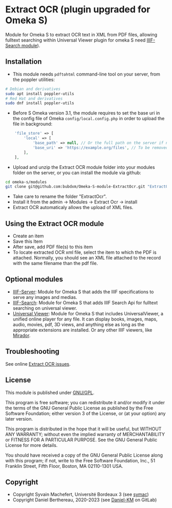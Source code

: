 Extract OCR (plugin upgraded for Omeka S)
=========================================


Module for Omeka S to extract OCR text in XML from PDF files, allowing fulltext
searching within Universal Viewer plugin for omeka S  need [IIIF-Search module](https://github.com/bubdxm/Omeka-S-module-IiifSearch)).


Installation
------------

- This module needs `pdftohtml` command-line tool on your server, from the
  poppler utilities:

```sh
# Debian and derivatives
sudo apt install poppler-utils
# Red Hat and derivatives
sudo dnf install poppler-utils
```

- Before S Omeka version 3.1, the module requires to set the base uri in the
  config file of Omeka `config/local.config.php` in order to upload the file in
  background:

```php
    'file_store' => [
        'local' => [
            'base_path' => null, // Or the full path on the server if needed.
            'base_uri' => 'https://example.org/files', // To be removed in Omeka S v3.1.
        ],
    ],
```

- Upload and unzip the Extract OCR module folder into your modules folder on the
  server, or you can install the module via github:

```sh
cd omeka-s/modules
git clone git@github.com:bubdxm/Omeka-S-module-ExtractOcr.git "ExtractOcr"
```

- Take care to rename the folder "ExtractOcr".
- Install it from the admin → Modules → Extract Ocr -> install
- Extract OCR automaticaly allows the upload of XML files.


Using the Extract OCR module
---------------------------

- Create an item
- Save this Item
- After save, add PDF file(s) to this item
- To locate extracted OCR xml file, select the item to which the PDF is
  attached. Normally, you should see an XML file attached to the record with the
  same filename than the pdf file.


Optional modules
----------------

- [IIIF-Server](https://github.com/bubdxm/Omeka-S-module-IiifServer): Module for
  Omeka S that adds the IIIF specifications to serve any images and medias.
- [IIIF-Search](https://github.com/bubdxm/Omeka-S-module-IiifSearch):  Module
  for Omeka S that adds IIIF Search Api for fulltext searching on universal
  viewer.
- [Universal Viewer](https://gitlab.com/Daniel-KM/Omeka-S-module-UniversalViewer):
  Module for Omeka S that includes UniversalViewer, a unified online player for
  any file. It can display books, images, maps, audio, movies, pdf, 3D views,
  and anything else as long as the appropriate extensions are installed.
  Or any other IIIF viewers, like [Mirador](https://gitlab.com/Daniel-KM/Omeka-S-module-Mirador).


Troubleshooting
---------------

See online [Extract OCR issues](https://github.com/bubdxm/Omeka-S-module-ExtractOcr/issues).


License
-------

This module is published under [GNU/GPL](https://www.gnu.org/licenses/gpl-3.0.html).

This program is free software; you can redistribute it and/or modify it under
the terms of the GNU General Public License as published by the Free Software
Foundation; either version 3 of the License, or (at your option) any later
version.

This program is distributed in the hope that it will be useful, but WITHOUT
ANY WARRANTY; without even the implied warranty of MERCHANTABILITY or FITNESS
FOR A PARTICULAR PURPOSE. See the GNU General Public License for more
details.

You should have received a copy of the GNU General Public License along with
this program; if not, write to the Free Software Foundation, Inc.,
51 Franklin Street, Fifth Floor, Boston, MA 02110-1301 USA.


Copyright
---------

* Copyright Syvain Machefert, Université Bordeaux 3 (see [symac](https://github.com/symac))
* Copyright Daniel Berthereau, 2020-2023 (see [Daniel-KM](https://gitlab.com/Daniel-KM) on GitLab)
